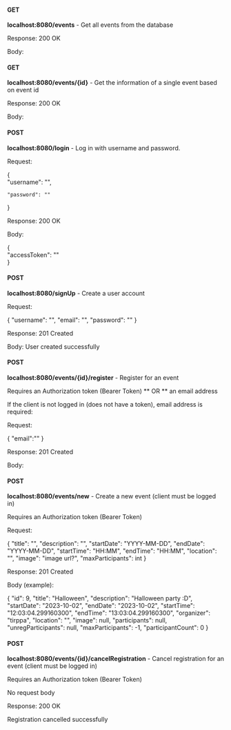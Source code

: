 #### GET 
__localhost:8080/events__ - Get all events from the database

Response: 200 OK  

Body:  


#### GET
__localhost:8080/events/{id}__ - Get the information of a single event based on event id

Response: 200 OK  

Body:  



#### POST
__localhost:8080/login__ - Log in with username and password.  

Request:   

{  
    "username": "",  

    "password": ""  
}  
  


Response: 200 OK  

Body:  

{  
    "accessToken": ""  
}  
  


#### POST
__localhost:8080/signUp__ - Create a user account  

Request:  

{
    "username": "",
    "email": "",
    "password": ""
}  
  


Response: 201 Created  

Body: User created successfully  
  


#### POST
__localhost:8080/events/{id}/register__ - Register for an event   

Requires an Authorization token (Bearer Token) ** OR ** an email address  


If the client is not logged in (does not have a token), email address is required:  

Request:  

{
    "email":""
}

Response: 201 Created  

Body:   


#### POST
__localhost:8080/events/new__ - Create a new event (client must be logged in)  

Requires an Authorization token (Bearer Token)   

Request:  

{
    "title": "",
    "description": "",
    "startDate": "YYYY-MM-DD",
    "endDate": "YYYY-MM-DD",
    "startTime": "HH:MM",
    "endTime": "HH:MM",
    "location": "",
    "image": "image url?",
    "maxParticipants": int
}  




Response: 201 Created  

Body (example):  

{
    "id": 9,
    "title": "Halloween",
    "description": "Halloween party :D",
    "startDate": "2023-10-02",
    "endDate": "2023-10-02",
    "startTime": "12:03:04.299160300",
    "endTime": "13:03:04.299160300",
    "organizer": "tirppa",
    "location": "",
    "image": null,
    "participants": null,
    "unregParticipants": null,
    "maxParticipants": -1,
    "participantCount": 0
}
  

#### POST
__localhost:8080/events/{id}/cancelRegistration__ - Cancel registration for an event (client must be logged in)  

Requires an Authorization token (Bearer Token)   


No request body  


Response: 200 OK  

Registration cancelled successfully  
